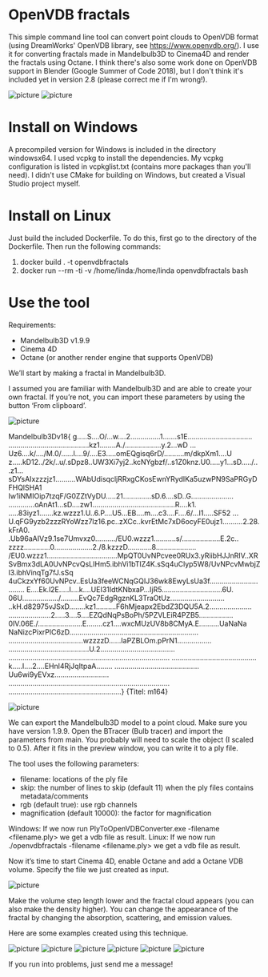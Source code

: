 # OpenVDB fractals

This simple command line tool can convert point clouds to OpenVDB format (using DreamWorks' OpenVDB library, see https://www.openvdb.org/). I use it for converting fractals made in Mandelbulb3D to Cinema4D and render the fractals using Octane. I think there's also some work done on OpenVDB support in Blender (Google Summer of Code 2018), but I don't think it's included yet in version 2.8 (please correct me if I'm wrong!).

![picture](images/fractal1.png)
![picture](images/fractal2.png)

# Install on Windows

A precompiled version for Windows is included in the directory windowsx64. I used vcpkg to install the dependencies. My vcpkg configuration is listed in vcpkglist.txt (contains more packages than you'll need). I didn't use CMake for building on Windows, but created a Visual Studio project myself.

# Install on Linux

Just build the included Dockerfile. To do this, first go to the directory of the Dockerfile. Then run the following commands: 
1) docker build . -t openvdbfractals
2) docker run --rm -ti -v /home/linda:/home/linda openvdbfractals bash

# Use the tool

Requirements:
- Mandelbulb3D v1.9.9
- Cinema 4D 
- Octane (or another render engine that supports OpenVDB)

We’ll start by making a fractal in Mandelbulb3D. 

I assumed you are familiar with Mandelbulb3D and are able to create your own fractal. If you’re not, you can import these parameters by using the button ‘From clipboard’.

![picture](images/fractal3.png)

Mandelbulb3Dv18{
g…..S….O/…w….2……………1…….s1E…………………………..
………………………………….kz1……..A./………………y.2…wD
…Uz6….k/…./M.0/……l….9/….E3…..omEQgisq6rD/……….m/dkpXm1….U
z…..kD12../2k/..u/.sDpz8..UW3Xi7yj2..kcNYgbzf/..s1Z0knz.U0…..y1…sD…../..
.z1…sDYsAIxzzzjz1……….WAbUdisqcljRRxgCKosEwnYRydIKa5uzwPN9SaPRGyDFHQlSHA1
Iw1iNMIOip7tzqF/G0ZZtVyDU…..21…………..sD.6….sD..G…………………
………….oAnAt1…sD….zw1…………………………………..R….k1.
…..83iyz1…….kz.wzzz1.U..6.P….U5…EB….m….c3….F….6/…I1…..SF52
…U.qFG9yzb2zzzRYoWzz7lz16.pc..zXCc..kvrEtMc7xD6ocyFE0ujz1……….2.28.kFrA0.
.Ub96aAIVz9.1se7Umvxz0………./EU0.wzzz1………..s/……………….E.2c..
zzzz………….0……………….2./8.kzzzD…………8………………..
/EU0.wzzz1……………………………..MpQT0UvNPcvee0RUx3.yRiibHJJnRIV..XR
SvBmx3dLA0UvNPcvQsLIHm5.ibhVi1bTIZ4K.sSq4uClyp5W8/UvNPcvMwbjZl3.ibhVinqTg7fJ.sSq
4uCkzxYf60UvNPcv..EsUa3feeWCNqGQIJ36wk8EwyLsUa3f…………………………..
E….Ek.l2E…..I….k….UEI31IdtKNbxaP…IjR5…………………………6U.
06U………………/………EvQc7EdgRgznKL3TraOtUz………………………
..kH.d82975vJSxD……..kz1……….F6hMjeapx2EbdZ3DQU5A.2…………………
…………………2…..3….5….EZQdNqPsBoPh/5PZVLEiR4PZB5……………..
0IV.06E./………………….E……..cz1….wxcMUzUV8b8CMyA.E……….UaNaNa
NaNizcPixrPlC6zD……………………………………………………….
……………………………….wzzzzD……IaPZBLOm.pPrN1……………..
………………………………….U.2……………………………….
……………………………………………………………………..
……………………………………k…..I….2….EHnl4RjJqItpaA……..
……………………………………Uu6wi9yEVxz………………………
……………………………………………………………………..
………………………………………………..}
{Titel: m164}

![picture](images/fractal4.png)

We can export the Mandelbulb3D model to a point cloud. Make sure you have version 1.9.9. Open the BTracer (Bulb tracer) and import the parameters from main. You probably will need to scale the object (I scaled to 0.5). After it fits in the preview window, you can write it to a ply file. 

The tool uses the following parameters: 
- filename: locations of the ply file
- skip: the number of lines to skip (default 11) when the ply files contains metadata/comments
- rgb (default true): use rgb channels
- magnification (default 10000): the factor for magnification

Windows: If we now run PlyToOpenVDBConverter.exe -filename <filename.ply> we get a vdb file as result.
Linux: If we now run ./openvdbfractals -filename <filename.ply> we get a vdb file as result.

Now it’s time to start Cinema 4D, enable Octane and add a Octane VDB volume. Specify the file we just created as input.

![picture](images/fractal5.png)

Make the volume step length lower and the fractal cloud appears (you can also make the density higher). You can change the appearance of the fractal by changing the absorption, scattering, and emission values.

Here are some examples created using this technique.

![picture](images/fractal6.png)
![picture](images/fractal7.png)
![picture](images/fractal8.png)
![picture](images/fractal9.png)
![picture](images/fractal10.png)
![picture](images/fractal11.png)

If you run into problems, just send me a message! 


